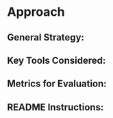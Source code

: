 # Approach



## General Strategy:


## Key Tools Considered:


## Metrics for Evaluation:



## README Instructions:
